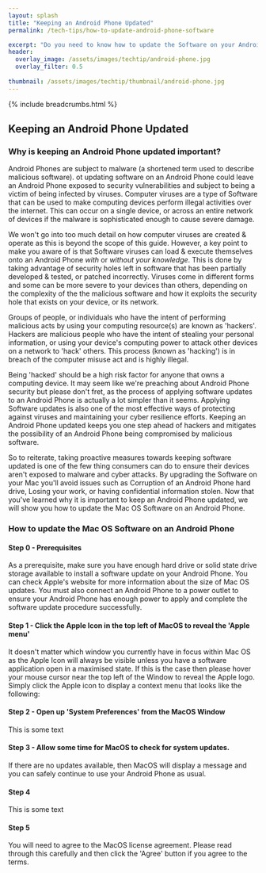 ```yaml
---
layout: splash 
title: "Keeping an Android Phone Updated"
permalink: /tech-tips/how-to-update-android-phone-software

excerpt: "Do you need to know how to update the Software on your Android Phone? This guide will walk you through the upgrade process so that you can take the 'DIY approach' and perform any future Android Software upgrades on your Android Phone by yourself."
header:
  overlay_image: /assets/images/techtip/android-phone.jpg
  overlay_filter: 0.5 
  
thumbnail: /assets/images/techtip/thumbnail/android-phone.jpg
---
```


{% include breadcrumbs.html %}

## Keeping an Android Phone Updated
### Why is keeping an Android Phone updated important?
Android Phones are subject to malware (a shortened term used to describe malicious software). ot updating software on an Android Phone could leave an Android Phone exposed to security vulnerabilities and subject to being a victim of being infected by viruses.
Computer viruses are a type of Software that can be used to make computing devices perform illegal activities over the internet. This can occur on a single device, or across an entire network of devices if the malware is sophisticated enough to cause severe damage.

We won't go into too much detail on how computer viruses are created & operate as this is beyond the scope of this guide. However, a key point to make you aware of is that Software viruses can load & execute themselves onto an Android Phone *with* or *without your knowledge*. This is done by taking advantage of security holes left in software that has been partially developed & tested, or patched incorrectly. Viruses come in different forms and some can be more severe to your devices than others, depending on the complexity of the the malicious software and how it exploits the security hole that exists on your device, or its network.

Groups of people, or individuals who have the intent of performing malicious acts by using your computing resource(s) are known as 'hackers'. Hackers are malicious people who have the intent of stealing your personal information, or using your device's computing power to attack other devices on a network to 'hack' others. 
This process (known as 'hacking') is in breach of the computer misuse act and is highly illegal. 

Being 'hacked' should be a high risk factor for anyone that owns a computing device. 
It may seem like we're preaching about Android Phone security but please don't fret, as the process of applying software updates to an Android Phone is actually a lot simpler than it seems. Applying Software updates is also one of the most effective ways of protecting against viruses and maintaining your cyber resilience efforts.
Keeping an Android Phone updated keeps you one step ahead of hackers and mitigates the possibility of an Android Phone being compromised by malicious software.    

So to reiterate, taking proactive measures towards keeping software updated is one of the few thing consumers can do to ensure their devices aren't exposed to malware and cyber attacks. By upgrading the Software on your Mac you'll avoid issues such as Corruption of an Android Phone hard drive, Losing your work, or having confidential information stolen.
Now that you've learned why it is important to keep an Android Phone updated, we will show you how to update the Mac OS Software on an Android Phone.

### How to update the Mac OS Software on an Android Phone

#### Step 0 - Prerequisites
As a prerequisite, make sure you have enough hard drive or solid state drive storage available to install a software update on your Android Phone. You can check Apple's website for more information about the size of Mac OS updates. You must also connect an Android Phone to a power outlet to ensure your Android Phone has enough power to apply and complete the software update procedure successfully.

#### Step 1 - Click the Apple Icon in the top left of MacOS to reveal the 'Apple menu'
It doesn't matter which window you currently have in focus within Mac OS as the Apple Icon will always be visible unless you have a software application open in a maximised state. If this is the case then please hover your mouse cursor near the top left of the Window to reveal the Apple logo. Simply click the Apple icon to display a context menu that looks like the following:

<!--<img class="lazy" src="/assets/images/techtip/Android Phone/Android Phone-1.jpg" />-->

#### Step 2 - Open up 'System Preferences' from the MacOS Window
This is some text

<!--<img class="lazy" src="/assets/images/techtip/Android Phone/Android Phone-2.jpg" />-->

#### Step 3 - Allow some time for MacOS to check for system updates.
If there are no updates available, then MacOS will display a message and you can safely continue to use your Android Phone as usual.

<!--<img class="lazy" src="/assets/images/techtip/Android Phone/Android Phone-3.jpg" />-->

#### Step 4
This is some text

<!--<img class="lazy" src="/assets/images/techtip/Android Phone/Android Phone-4.jpg" />-->

#### Step 5
You will need to agree to the MacOS license agreement. Please read through this carefully and then click the 'Agree' button if you agree to the terms.

<!--<img class="lazy" src="/assets/images/techtip/Android Phone/Android Phone-5.jpg" />-->

<!--<div class="divider div-transparent div-arrow-down"></div>

That's the end of the process. You may now sit back and wait for the update to complete. Your Mac may restart several times throughout the update process, so don't panic if this happens.

### Quick Tip:
It's possible for an Android Phone to check for software updates automatically, which automates the process above. This is a feature we'd suggest enabling to save you the hassle of having to check for software updates manually, and to maintain a consistent level of security for an Android Phone.

### Thanks for reading - still stuck, or too lazy to complete the process yourself?
We hope this guide has served you well and you are now able to update the Software on an Android Phone without any issues. If you're stuck or would prefer use to do the process for you, please check out our Operating System upgrade service for more information.